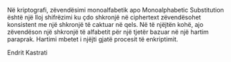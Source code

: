 Në kriptografi, zëvendësimi monoalfabetik apo Monoalphabetic Substitution është një lloj shifrëzimi ku çdo shkronjë në ciphertext zëvendësohet konsistent me një shkronjë të caktuar në qels. Në të njëjtën kohë, ajo zëvendëson një shkronjë të alfabetit për një tjetër bazuar në një hartim paraprak. Hartimi mbetet i njëjti gjatë procesit të enkriptimit.

Endrit Kastrati 
